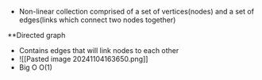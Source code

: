 - Non-linear collection comprised of a set of vertices(nodes) and a set of edges(links which connect two nodes together)

**Directed graph
- Contains edges that will link nodes to each other
- ![[Pasted image 20241104163650.png]]
- Big O O(1)